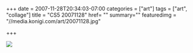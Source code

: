 +++
date = 2007-11-28T20:34:03-07:00
categories = ["art"]
tags = ["art", "collage"]
title = "CS5 20071128"
href= ""
summary=""
featuredimg = "//media.konigi.com/art/20071128.jpg"

+++

<img src="//media.konigi.com/art/20071128.jpg" />
